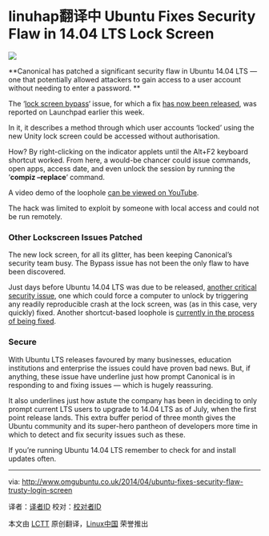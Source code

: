 linuhap翻译中
Ubuntu Fixes Security Flaw in 14.04 LTS Lock Screen
================================================================================
![](http://www.omgubuntu.co.uk/wp-content/uploads/2013/10/security-key.jpg)

**Canonical has patched a significant security flaw in Ubuntu 14.04 LTS — one that potentially allowed attackers to gain access to a user account without needing to enter a password. **

The ‘[lock screen bypass][1]‘ issue, for which a fix [has now been released][2], was reported on Launchpad earlier this week.

In it, it describes a method through which user accounts ‘locked’ using the new Unity lock screen could be accessed without authorisation.

How? By right-clicking on the indicator applets until the Alt+F2 keyboard shortcut worked. From here, a would-be chancer could issue commands, open apps, access date, and even unlock the session by running the ‘**compiz –replace**‘ command.

A video demo of the loophole [can be viewed on YouTube][3].

The hack was limited to exploit by someone with local access and could not be run remotely.

### Other Lockscreen Issues Patched ###

The new lock screen, for all its glitter, has been keeping Canonical’s security team busy. The Bypass issue has not been the only flaw to have been discovered.

Just days before Ubuntu 14.04 LTS was due to be released, [another critical security issue][4], one which could force a computer to unlock by triggering any readily reproducible crash at the lock screen, was (as in this case, very quickly) fixed. Another shortcut-based loophole is [currently in the process of being fixed][5]. 

### Secure ###

With Ubuntu LTS releases favoured by many businesses, education institutions and enterprise the issues could have proven bad news. But, if anything, these issue have underline just how prompt Canonical is in responding to and fixing issues  — which is hugely reassuring.

It also underlines just how astute the company has been in deciding to only prompt current LTS users to upgrade to 14.04 LTS as of July, when the first point release lands. This extra buffer period of three month gives the Ubuntu community and its super-hero pantheon of developers more time in which to detect and fix security issues such as these.

If you’re running Ubuntu 14.04 LTS remember to check for and install updates often.

--------------------------------------------------------------------------------

via: http://www.omgubuntu.co.uk/2014/04/ubuntu-fixes-security-flaw-trusty-login-screen

译者：[译者ID](https://github.com/译者ID) 校对：[校对者ID](https://github.com/校对者ID)

本文由 [LCTT](https://github.com/LCTT/TranslateProject) 原创翻译，[Linux中国](http://linux.cn/) 荣誉推出

[1]:https://bugs.launchpad.net/ubuntu/+source/unity/+bug/1313885
[2]:https://launchpad.net/ubuntu/trusty/+source/unity/7.2.0+14.04.20140423-0ubuntu1.1
[3]:https://www.youtube.com/watch?v=d4UUB0sI5Fc
[4]:https://bugs.launchpad.net/ubuntu/+source/unity/+bug/1308572
[5]:https://bugs.launchpad.net/ubuntu/trusty/+source/unity/+bug/1314247
